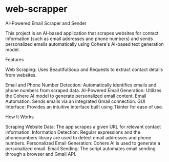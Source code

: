 # web-scrapper
AI-Powered Email Scraper and Sender

This project is an AI-based application that scrapes websites for contact information (such as email addresses and phone numbers) and sends personalized emails automatically using Cohere's AI-based text generation model.

Features

Web Scraping: Uses BeautifulSoup and Requests to extract contact details from websites.

Email and Phone Number Detection: Automatically identifies emails and phone numbers from scraped data. AI-Powered Email Generation: Utilizes the Cohere AI model to generate personalized email content. Email Automation: Sends emails via an integrated Gmail connection. GUI Interface: Provides an intuitive interface built using Tkinter for ease of use.

How It Works

Scraping Website Data: The app scrapes a given URL for relevant contact information. Information Detection: Regular expressions and the phonenumbers library are used to detect email addresses and phone numbers. Personalized Email Generation: Cohere AI is used to generate a personalized email. Email Sending: The script automates email sending through a browser and Gmail API.
